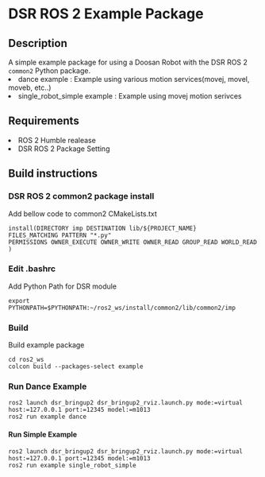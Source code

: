 <!-- DSR Test Package Description -->
<h1> DSR ROS 2 Example Package </h1>
<h2> Description </h2>
A simple example package for using a Doosan Robot with the DSR ROS 2 <code>common2</code> Python package.
<li> dance example : Example using various motion services(movej, movel, moveb, etc..) </li>
<li> single_robot_simple example : Example using movej motion serivces </li>
<h2> Requirements </h2>
<li> ROS 2 Humble realease </li>
<li> DSR ROS 2 Package Setting </li>
<h2> Build instructions </h2>
<h3> DSR ROS 2 common2 package install </h3>
Add bellow code to common2 CMakeLists.txt
<pre><code>install(DIRECTORY imp DESTINATION lib/${PROJECT_NAME}
FILES_MATCHING PATTERN "*.py"
PERMISSIONS OWNER_EXECUTE OWNER_WRITE OWNER_READ GROUP_READ WORLD_READ
)</code></pre>
<h3> Edit .bashrc </h3>
Add Python Path for DSR module
<pre><code>export PYTHONPATH=$PYTHONPATH:~/ros2_ws/install/common2/lib/common2/imp</code></pre>
<h3> Build </h3>
Build example package
<pre><code>cd ros2_ws
colcon build --packages-select example</code></pre>
<h3> Run Dance Example </h3>
<pre><code>ros2 launch dsr_bringup2 dsr_bringup2_rviz.launch.py mode:=virtual host:=127.0.0.1 port:=12345 model:=m1013
ros2 run example dance</code></pre>
<h4> Run Simple Example </h4>
<pre><code>ros2 launch dsr_bringup2 dsr_bringup2_rviz.launch.py mode:=virtual host:=127.0.0.1 port:=12345 model:=m1013
ros2 run example single_robot_simple
</code></pre>

